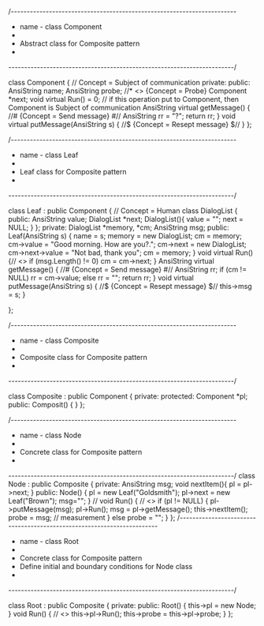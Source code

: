 /*-----------------------------------------------------------------------*
 * name - class Component
 *
 *  Abstract class for Composite pattern
 *
 *-----------------------------------------------------------------------*/

class Component { // Concept = Subject of communication
private:
public:
AnsiString name;
AnsiString probe; //* <<Tool>> {Concept = Probe}
Component *next;
	void virtual Run() = 0;
// if this operation put to Component, then Component is Subject of communication
	AnsiString virtual getMessage() { //# {Concept = Send message} #//
	AnsiString rr = "?";
	return rr;
}
	void virtual putMessage(AnsiString s) { //$ {Concept = Resept message} $//
	}
};

/*-----------------------------------------------------------------------*
 * name - class Leaf
 *
 *  Leaf class for Composite pattern
 *
 *-----------------------------------------------------------------------*/

class Leaf : public Component { // Concept = Human
	class DialogList {
	public:
		AnsiString value;
		DialogList *next;
		DialogList(){
		value = ""; next = NULL;
		}
	};
private:
	DialogList *memory, *cm;
	AnsiString msg;
public:
	Leaf(AnsiString s) {
	name = s;
	memory = new DialogList;
	cm = memory;
	cm->value = "Good morning. How are you?.";
	cm->next = new DialogList;
	cm->next->value = "Not bad, thank you";
	cm = memory;
}
	void virtual Run() {// <<Exist>>
	if (msg.Length() != 0) cm = cm->next;
}
	AnsiString virtual getMessage() { //# {Concept = Send message} #//
	AnsiString rr;
	if (cm != NULL) rr = cm->value; else rr = "<end dialog>";
	return rr;
	}
	void virtual putMessage(AnsiString s) { //$ {Concept = Resept message} $//
	this->msg = s;
	}

};

/*-----------------------------------------------------------------------*
 * name - class Composite
 *
 *  Composite class for Composite pattern
 *
 *-----------------------------------------------------------------------*/

class Composite : public Component {
private:
protected:
	Component *pl;
public:
	Composit() {
	}
};

/*-----------------------------------------------------------------------*
 * name - class Node
 *
 *  Concrete class for Composite pattern
 *
 *-----------------------------------------------------------------------*/
class Node : public Composite {
private:
	AnsiString msg;
	void nextItem(){
	pl = pl->next;
	}
public:
	Node() {
	pl = new Leaf("Goldsmith");
	pl->next = new Leaf("Brown");
	msg="";
	}
//
void Run() { // <<Exist>>
	if (pl != NULL) {
	pl->putMessage(msg); pl->Run(); msg = pl->getMessage();
	this->nextItem();
	probe = msg; // measurement
	} else probe = "<close dialog>";
}
};
/*-----------------------------------------------------------------------*
 * name - class Root
 *
 *  Concrete class for Composite pattern
 *  Define initial and boundary conditions for Node class
 *
 *-----------------------------------------------------------------------*/

class Root : public Composite {
private:
public:
	Root() {
	this->pl = new Node;
	}
	void Run() { // <<Exist>>
	this->pl->Run();
	this->probe = this->pl->probe;
	}
};
